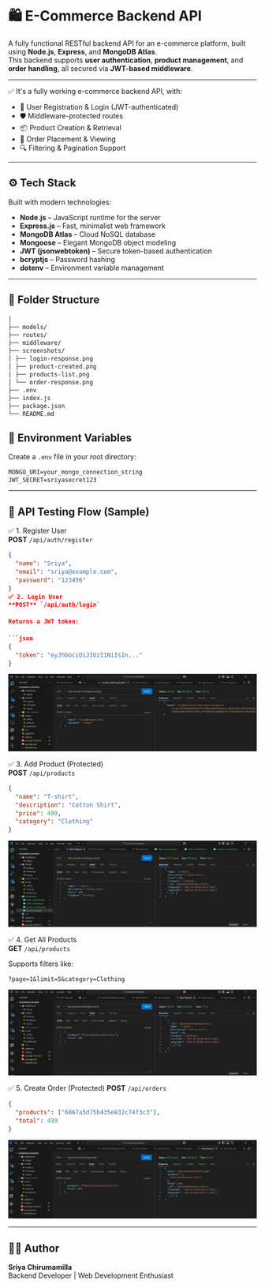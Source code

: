 # 🛍️ E-Commerce Backend API

A fully functional RESTful backend API for an e-commerce platform, built using **Node.js**, **Express**, and **MongoDB Atlas**.  
This backend supports **user authentication**, **product management**, and **order handling**, all secured via **JWT-based middleware**.

---

✅ It's a fully working e-commerce backend API, with:

- 👤 User Registration & Login (JWT-authenticated)  
- 🛡️ Middleware-protected routes  
- 📦 Product Creation & Retrieval  
- 🛒 Order Placement & Viewing  
- 🔍 Filtering & Pagination Support

---

## ⚙️ Tech Stack

Built with modern technologies:

- **Node.js** – JavaScript runtime for the server
- **Express.js** – Fast, minimalist web framework
- **MongoDB Atlas** – Cloud NoSQL database
- **Mongoose** – Elegant MongoDB object modeling
- **JWT (jsonwebtoken)** – Secure token-based authentication
- **bcryptjs** – Password hashing
- **dotenv** – Environment variable management
---

## 📁 Folder Structure
```ecommerce-backend/
│
├── models/
├── routes/
├── middleware/
├── screenshots/
│ ├── login-response.png
│ ├── product-created.png
│ ├── products-list.png
│ └── order-response.png
├── .env
├── index.js
├── package.json
└── README.md
```

## 🔐 Environment Variables

Create a `.env` file in your root directory:

```PORT=5000
MONGO_URI=your_mongo_connection_string
JWT_SECRET=sriyasecret123
```
---

## 🧪 API Testing Flow (Sample)

✅ 1. Register User  
**POST** `/api/auth/register`

```json
{
  "name": "Sriya",
  "email": "sriya@example.com",
  "password": "123456"
}
✅ 2. Login User  
**POST** `/api/auth/login`

Returns a JWT token:

```json
{
  "token": "eyJhbGciOiJIUzI1NiIsIn..."
}
```

![Login Response](./screenshots/login-response.png)

✅ 3. Add Product (Protected)  
**POST** `/api/products`

```json
{
  "name": "T-shirt",
  "description": "Cotton Shirt",
  "price": 499,
  "category": "Clothing"
}
```

![Product Created](./screenshots/product-created.png)

✅ 4. Get All Products  
**GET** `/api/products`

Supports filters like:

```
?page=1&limit=5&category=Clothing
```

![Product List](./screenshots/product-list.png)

✅ 5. Create Order (Protected)
**POST** `/api/orders`

```json
{
  "products": ["6867a5d75b435e832c74f3c3"],
  "total": 499
}
```

![Order Created](./screenshots/order-response.png)

---

## 👩‍💻 Author

**Sriya Chirumamilla**  
Backend Developer | Web Development Enthusiast
